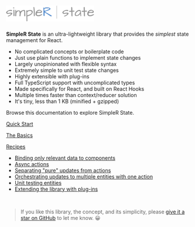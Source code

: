 # <img src="assets/simpler-state-logo.png" alt="SimpleR State" width="240" />

__SimpleR State__ is an ultra-lightweight library that provides the _simplest_ state management for React.

- No complicated concepts or boilerplate code
- Just use plain functions to implement state changes
- Largely unopinionated with flexible syntax
- Extremely simple to unit test state changes
- Highly extensible with plug-ins
- Full TypeScript support with uncomplicated types
- Made specifically for React, and built on React Hooks 
- Multiple times faster than context/reducer solution
- It's tiny, less than 1 KB (minified + gzipped)

Browse this documentation to explore SimpleR State.

[Quick Start](quick-start.html)

[The Basics](basics.html)

[Recipes](recipes.html)
- [Binding only relevant data to components](recipe-transforms.html)
- [Async actions](recipe-async.html)
- [Separating "pure" updates from actions](recipe-pure.html)
- [Orchestrating updates to multiple entities with one action](recipe-orchestrators.html)
- [Unit testing entities](recipe-testing.html)
- [Extending the library with plug-ins](recipe-plugins.html)

<br />

> If you like this library, the concept, and its simplicity, please [give it a star on GitHub](https://github.com/arnelenero/simpler-state) to let me know. 😀
